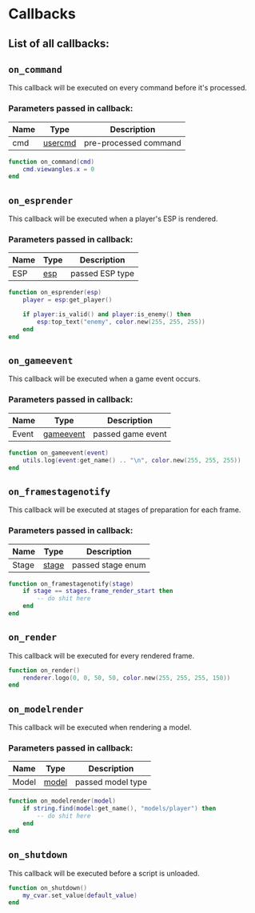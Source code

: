 # Callbacks

## List of all callbacks: <a href="#list-of-all-callbacks" id="list-of-all-callbacks"></a>

## `on_command`

This callback will be executed on every command before it's processed.

### Parameters passed in callback:

| Name | Type                                         | Description           |
| ---- | -------------------------------------------- | --------------------- |
| cmd  | [usercmd](../documentation/types/usercmd.md) | pre-processed command |

```lua
function on_command(cmd)
    cmd.viewangles.x = 0
end
```

## `on_esprender`

This callback will be executed when a player's ESP is rendered.

### Parameters passed in callback:

| Name | Type                                 | Description     |
| ---- | ------------------------------------ | --------------- |
| ESP  | [esp](../documentation/types/esp.md) | passed ESP type |

```lua
function on_esprender(esp)
    player = esp:get_player()

    if player:is_valid() and player:is_enemy() then
        esp:top_text("enemy", color.new(255, 255, 255))
    end
end
```

## `on_gameevent`

This callback will be executed when a game event occurs.

### Parameters passed in callback:

| Name  | Type                                             | Description       |
| ----- | ------------------------------------------------ | ----------------- |
| Event | [gameevent](../documentation/types/gameevent.md) | passed game event |

```lua
function on_gameevent(event)
    utils.log(event:get_name() .. "\n", color.new(255, 255, 255))
end
```

## `on_framestagenotify`

This callback will be executed at stages of preparation for each frame.

### Parameters passed in callback:

| Name  | Type                                      | Description       |
| ----- | ----------------------------------------- | ----------------- |
| Stage | [stage](../documentation/enums/stages.md) | passed stage enum |

```lua
function on_framestagenotify(stage)
    if stage == stages.frame_render_start then
        -- do shit here
    end
end
```

## `on_render`

This callback will be executed for every rendered frame.

```lua
function on_render()
    renderer.logo(0, 0, 50, 50, color.new(255, 255, 255, 150))
end
```

## `on_modelrender`

This callback will be executed when rendering a model.

### Parameters passed in callback:

| Name  | Type                                     | Description       |
| ----- | ---------------------------------------- | ----------------- |
| Model | [model](../documentation/types/model.md) | passed model type |

```lua
function on_modelrender(model)
    if string.find(model:get_name(), "models/player") then
        -- do shit here
    end
end
```

## `on_shutdown`

This callback will be executed before a script is unloaded.

```lua
function on_shutdown()
    my_cvar.set_value(default_value)
end
```
